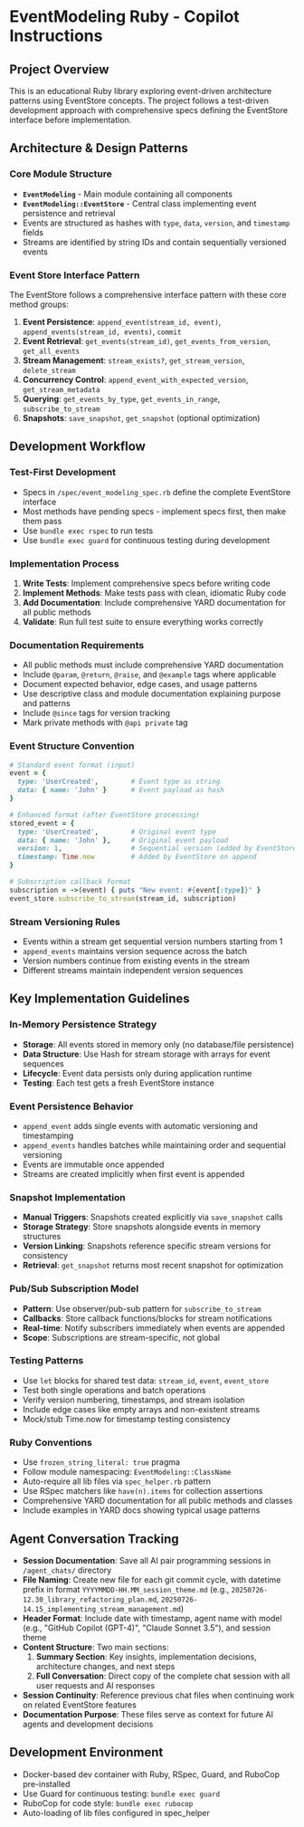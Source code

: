 # EventModeling Ruby - Copilot Instructions

## Project Overview
This is an educational Ruby library exploring event-driven architecture patterns using EventStore concepts. The project follows a test-driven development approach with comprehensive specs defining the EventStore interface before implementation.

## Architecture & Design Patterns

### Core Module Structure
- **`EventModeling`** - Main module containing all components
- **`EventModeling::EventStore`** - Central class implementing event persistence and retrieval
- Events are structured as hashes with `type`, `data`, `version`, and `timestamp` fields
- Streams are identified by string IDs and contain sequentially versioned events

### Event Store Interface Pattern
The EventStore follows a comprehensive interface pattern with these core method groups:
1. **Event Persistence**: `append_event(stream_id, event)`, `append_events(stream_id, events)`, `commit`
2. **Event Retrieval**: `get_events(stream_id)`, `get_events_from_version`, `get_all_events`
3. **Stream Management**: `stream_exists?`, `get_stream_version`, `delete_stream`
4. **Concurrency Control**: `append_event_with_expected_version`, `get_stream_metadata`
5. **Querying**: `get_events_by_type`, `get_events_in_range`, `subscribe_to_stream`
6. **Snapshots**: `save_snapshot`, `get_snapshot` (optional optimization)

## Development Workflow

### Test-First Development
- Specs in `/spec/event_modeling_spec.rb` define the complete EventStore interface
- Most methods have pending specs - implement specs first, then make them pass
- Use `bundle exec rspec` to run tests
- Use `bundle exec guard` for continuous testing during development

### Implementation Process
1. **Write Tests**: Implement comprehensive specs before writing code
2. **Implement Methods**: Make tests pass with clean, idiomatic Ruby code
3. **Add Documentation**: Include comprehensive YARD documentation for all public methods
4. **Validate**: Run full test suite to ensure everything works correctly

### Documentation Requirements
- All public methods must include comprehensive YARD documentation
- Include `@param`, `@return`, `@raise`, and `@example` tags where applicable
- Document expected behavior, edge cases, and usage patterns
- Use descriptive class and module documentation explaining purpose and patterns
- Include `@since` tags for version tracking
- Mark private methods with `@api private` tag

### Event Structure Convention
```ruby
# Standard event format (input)
event = {
  type: 'UserCreated',        # Event type as string
  data: { name: 'John' }      # Event payload as hash
}

# Enhanced format (after EventStore processing)
stored_event = {
  type: 'UserCreated',        # Original event type
  data: { name: 'John' },     # Original event payload
  version: 1,                 # Sequential version (added by EventStore)
  timestamp: Time.now         # Added by EventStore on append
}

# Subscription callback format
subscription = ->(event) { puts "New event: #{event[:type]}" }
event_store.subscribe_to_stream(stream_id, subscription)
```

### Stream Versioning Rules
- Events within a stream get sequential version numbers starting from 1
- `append_events` maintains version sequence across the batch
- Version numbers continue from existing events in the stream
- Different streams maintain independent version sequences

## Key Implementation Guidelines

### In-Memory Persistence Strategy
- **Storage**: All events stored in memory only (no database/file persistence)
- **Data Structure**: Use Hash for stream storage with arrays for event sequences
- **Lifecycle**: Event data persists only during application runtime
- **Testing**: Each test gets a fresh EventStore instance

### Event Persistence Behavior
- `append_event` adds single events with automatic versioning and timestamping
- `append_events` handles batches while maintaining order and sequential versioning
- Events are immutable once appended
- Streams are created implicitly when first event is appended

### Snapshot Implementation
- **Manual Triggers**: Snapshots created explicitly via `save_snapshot` calls
- **Storage Strategy**: Store snapshots alongside events in memory structures
- **Version Linking**: Snapshots reference specific stream versions for consistency
- **Retrieval**: `get_snapshot` returns most recent snapshot for optimization

### Pub/Sub Subscription Model
- **Pattern**: Use observer/pub-sub pattern for `subscribe_to_stream`
- **Callbacks**: Store callback functions/blocks for stream notifications
- **Real-time**: Notify subscribers immediately when events are appended
- **Scope**: Subscriptions are stream-specific, not global

### Testing Patterns
- Use `let` blocks for shared test data: `stream_id`, `event`, `event_store`
- Test both single operations and batch operations
- Verify version numbering, timestamps, and stream isolation
- Include edge cases like empty arrays and non-existent streams
- Mock/stub Time.now for timestamp testing consistency

### Ruby Conventions
- Use `frozen_string_literal: true` pragma
- Follow module namespacing: `EventModeling::ClassName`
- Auto-require all lib files via `spec_helper.rb` pattern
- Use RSpec matchers like `have(n).items` for collection assertions
- Comprehensive YARD documentation for all public methods and classes
- Include examples in YARD docs showing typical usage patterns

## Agent Conversation Tracking
- **Session Documentation**: Save all AI pair programming sessions in `/agent_chats/` directory
- **File Naming**: Create new file for each git commit cycle, with datetime prefix in format `YYYYMMDD-HH.MM_session_theme.md` (e.g., `20250726-12.30_library_refactoring_plan.md`, `20250726-14.15_implementing_stream_management.md`)
- **Header Format**: Include date with timestamp, agent name with model (e.g., "GitHub Copilot (GPT-4)", "Claude Sonnet 3.5"), and session theme
- **Content Structure**: Two main sections:
  1. **Summary Section**: Key insights, implementation decisions, architecture changes, and next steps
  2. **Full Conversation**: Direct copy of the complete chat session with all user requests and AI responses
- **Session Continuity**: Reference previous chat files when continuing work on related EventStore features
- **Documentation Purpose**: These files serve as context for future AI agents and development decisions

## Development Environment
- Docker-based dev container with Ruby, RSpec, Guard, and RuboCop pre-installed
- Use Guard for continuous testing: `bundle exec guard`
- RuboCop for code style: `bundle exec rubocop`
- Auto-loading of lib files configured in spec_helper
